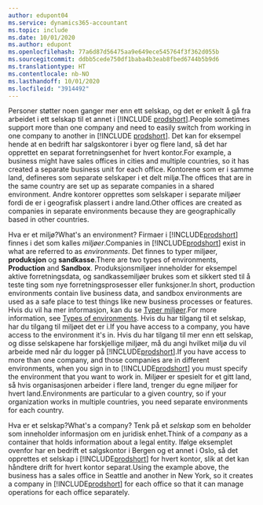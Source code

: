 ```yaml
---
author: edupont04
ms.service: dynamics365-accountant
ms.topic: include
ms.date: 10/01/2020
ms.author: edupont
ms.openlocfilehash: 77a6d87d56475aa9e649ece545764f3f362d055b
ms.sourcegitcommit: ddbb5cede750df1baba4b3eab8fbed6744b5b9d6
ms.translationtype: HT
ms.contentlocale: nb-NO
ms.lasthandoff: 10/01/2020
ms.locfileid: "3914492"
---
```

<span data-ttu-id="4e0f8-101">Personer støtter noen ganger mer enn ett selskap, og det er enkelt å gå fra arbeidet i ett selskap til et annet i [!INCLUDE [prodshort](prodshort.md)].</span><span class="sxs-lookup"><span data-stu-id="4e0f8-101">People sometimes support more than one company and need to easily switch from working in one company to another in [!INCLUDE [prodshort](prodshort.md)].</span></span> <span data-ttu-id="4e0f8-102">Det kan for eksempel hende at en bedrift har salgskontorer i byer og flere land, så det har opprettet en separat forretningsenhet for hvert kontor.</span><span class="sxs-lookup"><span data-stu-id="4e0f8-102">For example, a business might have sales offices in cities and multiple countries, so it has created a separate business unit for each office.</span></span> <span data-ttu-id="4e0f8-103">Kontorene som er i samme land, defineres som separate selskaper i et delt miljø.</span><span class="sxs-lookup"><span data-stu-id="4e0f8-103">The offices that are in the same country are set up as separate companies in a shared environment.</span></span> <span data-ttu-id="4e0f8-104">Andre kontorer opprettes som selskaper i separate miljøer fordi de er i geografisk plassert i andre land.</span><span class="sxs-lookup"><span data-stu-id="4e0f8-104">Other offices are created as companies in separate environments because they are geographically based in other countries.</span></span>  

<span data-ttu-id="4e0f8-105">Hva er et miljø?</span><span class="sxs-lookup"><span data-stu-id="4e0f8-105">What's an environment?</span></span> <span data-ttu-id="4e0f8-106">Firmaer i [!INCLUDE[prodshort](prodshort.md)] finnes i det som kalles *miljøer*.</span><span class="sxs-lookup"><span data-stu-id="4e0f8-106">Companies in [!INCLUDE[prodshort](prodshort.md)] exist in what are referred to as *environments*.</span></span> <span data-ttu-id="4e0f8-107">Det finnes to typer miljøer, **produksjon** og **sandkasse**.</span><span class="sxs-lookup"><span data-stu-id="4e0f8-107">There are two types of environments, **Production** and **Sandbox**.</span></span> <span data-ttu-id="4e0f8-108">Produksjonsmiljøer inneholder for eksempel aktive forretningsdata, og sandkassemiljøer brukes som et sikkert sted til å teste ting som nye forretningsprosesser eller funksjoner.</span><span class="sxs-lookup"><span data-stu-id="4e0f8-108">In short, production environments contain live business data, and sandbox environments are used as a safe place to test things like new business processes or features.</span></span> <span data-ttu-id="4e0f8-109">Hvis du vil ha mer informasjon, kan du se [Typer miljøer](/dynamics365/business-central/dev-itpro/administration/tenant-admin-center-environments#types-of-environments).</span><span class="sxs-lookup"><span data-stu-id="4e0f8-109">For more information, see [Types of environments](/dynamics365/business-central/dev-itpro/administration/tenant-admin-center-environments#types-of-environments).</span></span> <span data-ttu-id="4e0f8-110">Hvis du har tilgang til et selskap, har du tilgang til miljøet det er i.</span><span class="sxs-lookup"><span data-stu-id="4e0f8-110">If you have access to a company, you have access to the environment it's in.</span></span> <span data-ttu-id="4e0f8-111">Hvis du har tilgang til mer enn ett selskap, og disse selskapene har forskjellige miljøer, må du angi hvilket miljø du vil arbeide med når du logger på [!INCLUDE[prodshort](prodshort.md)].</span><span class="sxs-lookup"><span data-stu-id="4e0f8-111">If you have access to more than one company, and those companies are in different environments, when you sign in to [!INCLUDE[prodshort](prodshort.md)] you must specify the environment that you want to work in.</span></span> <span data-ttu-id="4e0f8-112">Miljøer er spesielt for et gitt land, så hvis organisasjonen arbeider i flere land, trenger du egne miljøer for hvert land.</span><span class="sxs-lookup"><span data-stu-id="4e0f8-112">Environments are particular to a given country, so if your organization works in multiple countries, you need separate environments for each country.</span></span>  

<span data-ttu-id="4e0f8-113">Hva er et selskap?</span><span class="sxs-lookup"><span data-stu-id="4e0f8-113">What's a company?</span></span> <span data-ttu-id="4e0f8-114">Tenk på et *selskap* som en beholder som inneholder informasjon om en juridisk enhet.</span><span class="sxs-lookup"><span data-stu-id="4e0f8-114">Think of a *company* as a container that holds information about a legal entity.</span></span> <span data-ttu-id="4e0f8-115">Ifølge eksemplet ovenfor har en bedrift et salgskontor i Bergen og et annet i Oslo, så det opprettes et selskap i [!INCLUDE[prodshort](prodshort.md)] for hvert kontor, slik at det kan håndtere drift for hvert kontor separat.</span><span class="sxs-lookup"><span data-stu-id="4e0f8-115">Using the example above, the business has a sales office in Seattle and another in New York, so it creates a company in [!INCLUDE[prodshort](prodshort.md)] for each office so that it can manage operations for each office separately.</span></span>  
